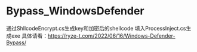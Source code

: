 # Bypass_WindowsDefender
通过ShllcodeEncrypt.cs生成key和加密后的shellcode
填入ProcessInject.cs生成exe
具体请看：https://ryze-t.com/2022/06/16/Windows-Defender-Bypass/
